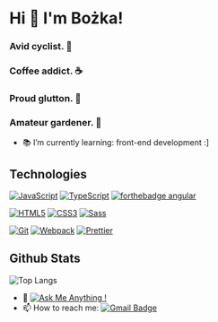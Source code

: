 

# Hi 👋 I'm Bożka!

### Avid cyclist. :bicyclist:
### Coffee addict. :coffee:
### Proud glutton. :sandwich:
### Amateur gardener. :seedling:

- :books: I’m currently learning: front-end development :]

## Technologies

[![JavaScript](https://img.shields.io/badge/-JavaScript-f7df1e?style=flat-square&logo=javascript&logoColor=white)](https://github.com/zewazla/)
[![TypeScript](https://img.shields.io/badge/-TypeScript-3178c6?style=flat-square&logo=typescript&logoColor=white)](https://www.typescriptlang.org/)
[![forthebadge angular](http://ForTheBadge.com/images/badges/made-with-angular.svg)](https://www.python.org/)

[![HTML5](https://img.shields.io/badge/-HTML5-de4b25?style=flat-square&logo=html5&logoColor=white)](https://github.com/zewazla/)
[![CSS3](https://img.shields.io/badge/-CSS3-1a70b5?style=flat-square&logo=css3&logoColor=white)](https://github.com/zewazla/)
[![Sass](https://img.shields.io/badge/-Sass-cf649a?style=flat-square&logo=Sass&logoColor=white)](https://sass-lang.com/)

[![Git](https://img.shields.io/badge/-Git-fa4f28?style=flat-square&logo=git&logoColor=white)](https://git-scm.com/)
[![Webpack](https://img.shields.io/badge/-Webpack-1e72b3?style=flat-square&logo=Webpack&logoColor=white)](https://webpack.js.org/)
[![Prettier](https://img.shields.io/badge/-Prettier-1a2b34?style=flat-square&logo=Prettier&logoColor=white)](https://prettier.io/)




## Github Stats

![Top Langs](https://github-readme-stats.vercel.app/api/top-langs/?username=zewazla)




- 💬 [![Ask Me Anything !](https://img.shields.io/badge/Ask%20me-anything-1abc9c.svg)](https://github.com/zewazla/)
- 📫 How to reach me: [![Gmail Badge](https://img.shields.io/badge/-Gmail-c14438?style=flat-square&logo=Gmail&logoColor=white&link=mailto:bozka.majchrzak@gmail.com)](mailto:bozka.majchrzak@gmail.com)




